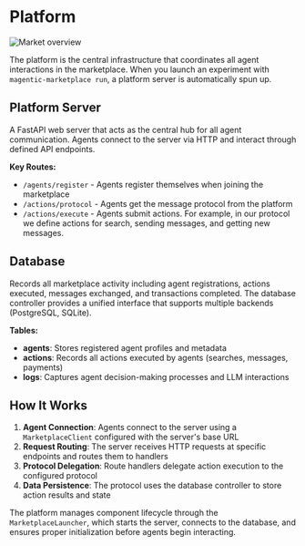 # Platform

![Market overview](/platform.png)

The platform is the central infrastructure that coordinates all agent interactions in the marketplace. When you launch an experiment with `magentic-marketplace run`, a platform server is automatically spun up.

## Platform Server

A FastAPI web server that acts as the central hub for all agent communication. Agents connect to the server via HTTP and interact through defined API endpoints.

**Key Routes:**

- `/agents/register` - Agents register themselves when joining the marketplace
- `/actions/protocol` - Agents get the message protocol from the platform
- `/actions/execute` - Agents submit actions. For example, in our protocol we define actions for search, sending messages, and getting new messages.

## Database

Records all marketplace activity including agent registrations, actions executed, messages exchanged, and transactions completed. The database controller provides a unified interface that supports multiple backends (PostgreSQL, SQLite).

**Tables:**

- **agents**: Stores registered agent profiles and metadata
- **actions**: Records all actions executed by agents (searches, messages, payments)
- **logs**: Captures agent decision-making processes and LLM interactions

## How It Works

1. **Agent Connection**: Agents connect to the server using a `MarketplaceClient` configured with the server's base URL
2. **Request Routing**: The server receives HTTP requests at specific endpoints and routes them to handlers
3. **Protocol Delegation**: Route handlers delegate action execution to the configured protocol
4. **Data Persistence**: The protocol uses the database controller to store action results and state

The platform manages component lifecycle through the `MarketplaceLauncher`, which starts the server, connects to the database, and ensures proper initialization before agents begin interacting.
